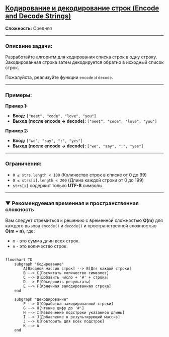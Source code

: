 ## [Кодирование и декодирование строк (Encode and Decode Strings)](https://leetcode.com/problems/encode-and-decode-strings/description/)

**Сложность:** Средняя

---

### Описание задачи:

Разработайте алгоритм для кодирования списка строк в одну строку. Закодированная строка затем декодируется обратно в исходный список строк.

Пожалуйста, реализуйте функции `encode` и `decode`.

---

### Примеры:

**Пример 1:**
*   **Вход:** `["neet", "code", "love", "you"]`
*   **Выход (после encode -> decode):** `["neet", "code", "love", "you"]`

**Пример 2:**
*   **Вход:** `["we", "say", ":", "yes"]`
*   **Выход (после encode -> decode):** `["we", "say", ":", "yes"]`

---

### Ограничения:

*   `0 ≤ strs.length < 100` (Количество строк в списке от 0 до 99)
*   `0 ≤ strs[i].length < 200` (Длина каждой строки от 0 до 199)
*   `strs[i]` содержит только **UTF-8** символы.

---

### ▼ Рекомендуемая временная и пространственная сложность

Вам следует стремиться к решению с временной сложностью **O(m)** для каждого вызова `encode()` и `decode()` и пространственной сложностью **O(m + n)**, где:
*   `m` - это сумма длин всех строк.
*   `n` - это количество строк.

```mermaid

flowchart TD
    subgraph "Кодирование"
        A[Входной массив строк] --> B[Для каждой строки]
        B --> C[Посчитать количество символов]
        C --> D[Добавить число + '#' + строка]
        D --> E[Объединить результаты]
        E --> F[Конечная закодированная строка]
    end

    subgraph "Декодирование"
        F --> G[Обработка закодированной строки]
        G --> H[Чтение цифр до '#']
        H --> I[Извлечение подстроки указанной длины]
        I --> J[Добавление в результирующий массив]
        J --> K[Повторить для всех подстрок]
        K --> A
    end
```